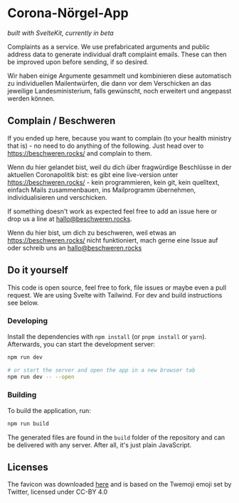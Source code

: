 # Corona-Nörgel-App

_built with SvelteKit, currently in beta_

Complaints as a service. We use prefabricated arguments and public address data to generate individual draft complaint emails. These can then be improved upon before sending, if so desired.

Wir haben einige Argumente gesammelt und kombinieren diese automatisch zu individuellen Mailentwürfen, die dann vor dem Verschicken an das jeweilige Landesministerium, falls gewünscht, noch erweitert und angepasst werden können.

## Complain / Beschweren

If you ended up here, because you want to complain (to your health ministry that is) - no need to do anything of the following. Just head over to https://beschweren.rocks/ and complain to them.

Wenn du hier gelandet bist, weil du dich über fragwürdige Beschlüsse in der aktuellen Coronapolitik bist: es gibt eine live-version unter https://beschweren.rocks/ - kein programmieren, kein git, kein quelltext, einfach Mails zusammenbauen, ins Mailprogramm übernehmen, individualisieren und verschicken.

If something doesn't work as expected feel free to add an issue here or drop us a line at hallo@beschweren.rocks.

Wenn du hier bist, um dich zu beschweren, weil etwas an https://beschweren.rocks/ nicht funktioniert, mach gerne eine Issue auf oder schreib uns an hallo@beschweren.rocks

## Do it yourself

This code is open source, feel free to fork, file issues or maybe even a pull request. We are using Svelte with Tailwind. For dev and build instructions see below.

### Developing

Install the dependencies with `npm install` (or `pnpm install` or `yarn`). Afterwards, you can start
the development server:

```bash
npm run dev

# or start the server and open the app in a new browser tab
npm run dev -- --open
```

### Building

To build the application, run:

```bash
npm run build
```

The generated files are found in the `build` folder of the repository and can be delivered with any server.
After all, it's just plain JavaScript.

## Licenses

The favicon was downloaded [here](https://favicon.io/emoji-favicons/face-with-medical-mask) and is based on the Twemoji emoji set by Twitter, licensed under CC-BY 4.0
